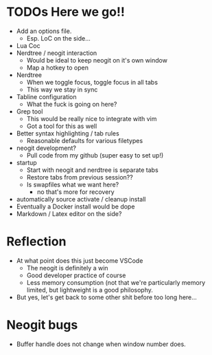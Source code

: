 # TODOs Here we go!!

* Add an options file.
	- Esp. LoC on the side...
* Lua Coc
* Nerdtree / neogit interaction
	- Would be ideal to keep neogit on it's own window
	- Map a hotkey to open
* Nerdtree
	- When we toggle focus, toggle focus in all tabs
	- This way we stay in sync
* Tabline configuration
	- What the fuck is going on here?
* Grep tool
	- This would be really nice to integrate with vim
	- Got a tool for this as well
* Better syntax highlighting / tab rules
	- Reasonable defaults for various filetypes
* neogit development?
	- Pull code from my github (super easy to set up!)
* startup
	- Start with neogit and nerdtree is separate tabs
	- Restore tabs from previous session??
	- Is swapfiles what we want here?
		* no that's more for recovery
* automatically source activate / cleanup install
* Eventually a Docker install would be dope
* Markdown / Latex editor on the side?



# Reflection
* At what point does this just become VSCode
	- The neogit is definitely a win
	- Good developer practice of course
	- Less memory consumption (not that we're particularly
	  memory limited, but lightweight is a good philosophy.
* But yes, let's get back to some other shit before too long here...

# Neogit bugs
* Buffer handle does not change when window number does.
